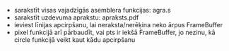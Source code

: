- sarakstīt visas vajadzīgās asemblera funkcijas: agra.s
- sarakstīt uzdevuma aprakstu: apraksts.pdf
- ieviest līnijas apcirpšanu, lai neraksta/nerēķina neko ārpus FrameBuffer
- pixel funkcijā arī pārbaudīt, vai pts ir iekšā FrameBuffer, jo nezinu, kā circle funkcijā veikt kaut kādu apcirpšanu
